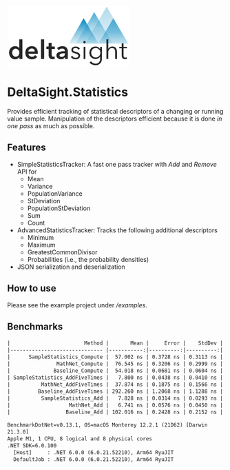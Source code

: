 ![DeltaSight](https://github.com/bt-88/deltasight-statistics/blob/master/images/Logo_Light_Wide.png)

# DeltaSight.Statistics
Provides efficient tracking of statistical descriptors of a changing or running value sample.
Manipulation of the descriptors efficient because it is done *in one pass* as much as possible.

## Features
* SimpleStatisticsTracker: A fast one pass tracker with *Add* and *Remove* API for
   - Mean
   - Variance
   - PopulationVariance
   - StDeviation
   - PopulationStDeviation
   - Sum
   - Count
* AdvancedStatisticsTracker: Tracks the following additional descriptors
   - Minimum
   - Maximum
   - GreatestCommonDivisor
   - Probabilities (i.e., the probability densities)
* JSON serialization and deserialization

## How to use
Please see the example project under */examples*.
## Benchmarks
```
|                        Method |       Mean |     Error |    StdDev |
|------------------------------ |-----------:|----------:|----------:|
|      SampleStatistics_Compute |  57.002 ns | 0.3728 ns | 0.3113 ns |
|               MathNet_Compute |  76.545 ns | 0.3206 ns | 0.2999 ns |
|              Baseline_Compute |  54.018 ns | 0.0681 ns | 0.0604 ns |
| SampleStatistics_AddFiveTimes |   7.800 ns | 0.0438 ns | 0.0410 ns |
|          MathNet_AddFiveTimes |  37.874 ns | 0.1875 ns | 0.1566 ns |
|         Baseline_AddFiveTimes | 292.260 ns | 1.2068 ns | 1.1288 ns |
|          SampleStatistics_Add |   7.828 ns | 0.0314 ns | 0.0293 ns |
|                   MathNet_Add |   6.741 ns | 0.0576 ns | 0.0450 ns |
|                  Baseline_Add | 102.016 ns | 0.2428 ns | 0.2152 ns |
```
```
BenchmarkDotNet=v0.13.1, OS=macOS Monterey 12.2.1 (21D62) [Darwin 21.3.0]
Apple M1, 1 CPU, 8 logical and 8 physical cores
.NET SDK=6.0.100
  [Host]     : .NET 6.0.0 (6.0.21.52210), Arm64 RyuJIT
  DefaultJob : .NET 6.0.0 (6.0.21.52210), Arm64 RyuJIT
```
